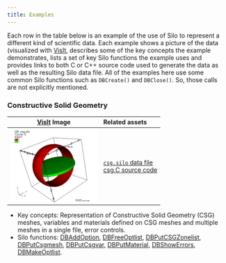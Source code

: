 ```yaml
---
title: Examples
---
```


Each row in the table below is an example of the use of Silo to represent a different kind of scientific data.
Each example shows a picture of the data (visualized with [VisIt](https://visit.llnl.gov), describes some of the key concepts the example demonstrates, lists a set of key Silo functions the example uses and provides links to both C or C++ source code used to generate the data as well as the resulting Silo data file.
All of the examples here use some common Silo functions such as `DBCreate()` and `DBClose()`.
So, those calls are not explicitly mentioned.

### Constructive Solid Geometry

[VisIt](https://visit.llnl.gov) Image | Related assets
:---: | :---
![](csg.jpg) | [`csg.silo` data file](csg.silo)<br>[csg.C source code](csg_mesh.C)

* Key concepts: Representation of Constructive Solid Geometry (CSG) meshes, variables and materials defined on CSG meshes and multiple meshes in a single file, error controls.
* Silo functions: [DBAddOption], [DBFreeOptlist], [DBPutCSGZonelist], [DBPutCsgmesh], [DBPutCsgvar], [DBPutMaterial], [DBShowErrors], [DBMakeOptlist].

[DBMakeOptlist]: https://silo.readthedocs.io/en/latest/optlists.html#dbmakeoptlist
[DBAddOption]: https://silo.readthedocs.io/en/latest/optlists.html#dbaddoption
[DBFreeOptlist]: https://silo.readthedocs.io/en/latest/optlists.html#dbfreeoptlist
[DBPutCSGZonelist]: https://silo.readthedocs.io/en/latest/objects.html#dbputcsgzonelist
[DBPutCsgmesh]: https://silo.readthedocs.io/en/latest/objects.html#dbputcsgmesh
[DBPutCsgvar]: https://silo.readthedocs.io/en/latest/objects.html#dbputcsgvar
[DBPutMaterial]: https://silo.readthedocs.io/en/latest/objects.html#dbputmaterial
[DBShowErrors]: https://silo.readthedocs.io/en/latest/globals.html#dbshowerrors

